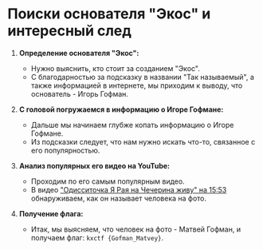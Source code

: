 # Поиски основателя "Экос" и интересный след

1. **Определение основателя "Экос":**
   - Нужно выяснить, кто стоит за созданием "Экос".
   - С благодарностью за подсказку в названии "Так называемый", а также информацией в интернете, мы приходим к выводу, что основатель - Игорь Гофман.

2. **С головой погружаемся в информацию о Игоре Гофмане:**
   - Дальше мы начинаем глубже копать информацию о Игоре Гофмане.
   - Из подсказки следует, что нам нужно искать что-то, связанное с его популярностью.

3. **Анализ популярных его видео на YouTube:**
   - Проходим по его самым популярным видео.
   - В видео ["Одисситочка Я Рая на Чечерина живу" на 15:53](https://www.youtube.com/watch?v=vTGu3Y652oc&t=953s) обнаруживаем, как он называет человека на фото.

4. **Получение флага:**
   - Итак, мы выясняем, что человек на фото - Матвей Гофман, и получаем флаг: `kxctf {Gofman_Matvey}`.
